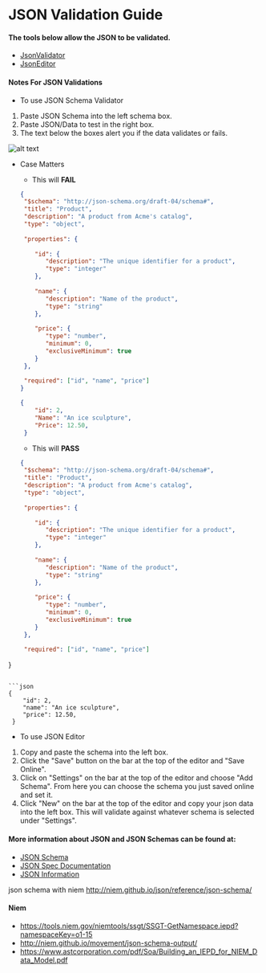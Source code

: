 # JSON Validation Guide

#### The tools below allow the JSON to be validated.

* [JsonValidator](https://www.jsonschemavalidator.net/)
* [JsonEditor](https://jsoneditoronline.org//)

#### Notes For JSON Validations
* To use JSON Schema Validator
  
1. Paste JSON Schema into the left schema box.
2. Paste JSON/Data to test in the right box.
3. The text below the boxes alert you if the data validates or fails. 

![alt text](/Images/validate.PNG)

* Case Matters
  * This will **FAIL**

  ```json
  {
   "$schema": "http://json-schema.org/draft-04/schema#",
   "title": "Product",
   "description": "A product from Acme's catalog",
   "type": "object",
	
   "properties": {
	
      "id": {
         "description": "The unique identifier for a product",
         "type": "integer"
      },
		
      "name": {
         "description": "Name of the product",
         "type": "string"
      },
		
      "price": {
         "type": "number",
         "minimum": 0,
         "exclusiveMinimum": true
      }
   },
	
   "required": ["id", "name", "price"]
  }
  ```

  ```json
  {
      "id": 2,
      "Name": "An ice sculpture",
      "Price": 12.50,
   }
  ```

  * This will **PASS**

  ```json
  {
   "$schema": "http://json-schema.org/draft-04/schema#",
   "title": "Product",
   "description": "A product from Acme's catalog",
   "type": "object",
	
   "properties": {
	
      "id": {
         "description": "The unique identifier for a product",
         "type": "integer"
      },
		
      "name": {
         "description": "Name of the product",
         "type": "string"
      },
		
      "price": {
         "type": "number",
         "minimum": 0,
         "exclusiveMinimum": true
      }
   },
	
   "required": ["id", "name", "price"]
}
  ```

  ```json
  {
      "id": 2,
      "name": "An ice sculpture",
      "price": 12.50,
   }
  ```
  
* To use JSON Editor

1. Copy and paste the schema into the left box.
2. Click the "Save" button on the bar at the top of the editor and "Save Online".
3. Click on "Settings" on the bar at the top of the editor and choose "Add Schema". From here you can choose the schema you just saved online and set it.
4. Click "New" on the bar at the top of the editor and copy your json data into the left box. This will validate against whatever schema is selected under "Settings".

#### More information about JSON and JSON Schemas can be found at:

* [JSON Schema](http://json-schema.org/)
* [JSON Spec Documentation](http://www.json.org/)
* [JSON Information](https://developer.mozilla.org/en-US/docs/Learn/JavaScript/Objects/JSON)

json schema with niem http://niem.github.io/json/reference/json-schema/

#### Niem

* https://tools.niem.gov/niemtools/ssgt/SSGT-GetNamespace.iepd?namespaceKey=o1-15
* http://niem.github.io/movement/json-schema-output/
* https://www.astcorporation.com/pdf/Soa/Building_an_IEPD_for_NIEM_Data_Model.pdf